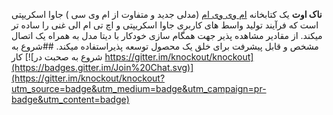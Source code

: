 **ناک اوت** یک کتابخانه [ام وی وی ام](http://en.wikipedia.org/wiki/Model_View_ViewModel) (مدلی جدید و متفاوت از ام وی سی ) جاوا اسکریپتی است که فرآیند تولید واسط های کاربری جاوا اسکریپتی و اچ تی ام الی غنی را ساده تر میکند. از مقادیر مشاهده پذیر جهت همگام سازی خودکار با دیتا مدل به همراه یک اتصال مشخص و قابل پیشرفت برای خلق یک محصول توسعه پذیراستفاده میکند.
##شروع به کار
[![شروع به صحبت در https://gitter.im/knockout/knockout](https://badges.gitter.im/Join%20Chat.svg)](https://gitter.im/knockout/knockout?utm_source=badge&utm_medium=badge&utm_campaign=pr-badge&utm_content=badge)

